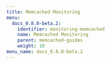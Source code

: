 ```yaml
---
title: Memcached Monitoring
menu:
  docs_0.8.0-beta.2:
    identifier: monitoring-memcached
    name: Memcached Monitoring
    parent: memcached-guides
    weight: 10
menu_name: docs_0.8.0-beta.2
---
```

